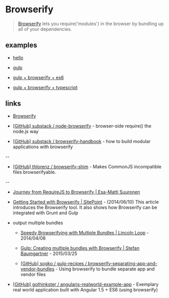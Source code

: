 # Browserify

> [Browserify](http://browserify.org/) lets you require('modules') in the browser by bundling up all of your dependencies.


## examples

* [hello](hello)

* [gulp](gulp)

* [gulp + browserify + es6](https://github.com/erkobridee/lab-nodejs/tree/master/js_es6_and_beyond/split_files)

* [gulp + browserify + typescript](https://github.com/erkobridee/lab-nodejs/tree/master/typescript/split_files)


## links

* [Browserify](http://browserify.org/)

* [[GitHub] substack / node-browserify](https://github.com/substack/node-browserify) - browser-side require() the node.js way

* [[GitHub] substack / browserify-handbook](https://github.com/substack/browserify-handbook) - how to build modular applications with browserify

--

* [[GitHub] thlorenz / browserify-shim](https://github.com/thlorenz/browserify-shim) - Makes CommonJS incompatible files browserifyable.

--

* [Journey from RequireJS to Browserify | Esa-Matti Suuronen](http://esa-matti.suuronen.org/blog/2013/03/22/journey-from-requirejs-to-browserify/)

* [Getting Started with Browserify | SitePoint](https://www.sitepoint.com/getting-started-browserify/) - (2014/06/10) This article introduces the Browserify tool. It also shows how Browserify can be integrated with Grunt and Gulp

* output multiple bundles

  * [Speedy Browserifying with Multiple Bundles | Lincoln Loop](https://lincolnloop.com/blog/speedy-browserifying-multiple-bundles/) - 2014/04/08

  * [Gulp: Creating multiple bundles with Browserify | Stefan Baumgartner](https://fettblog.eu/gulp-browserify-multiple-bundles/) - 2015/03/25

  * [[GitHub] sogko / gulp-recipes / browserify-separating-app-and-vendor-bundles](https://github.com/sogko/gulp-recipes/tree/master/browserify-separating-app-and-vendor-bundles) - Using browserify to bundle separate app and vendor files

* [[GitHub] gothinkster / angularjs-realworld-example-app](https://github.com/gothinkster/angularjs-realworld-example-app) - Exemplary real world application built with Angular 1.5 + ES6 (using browserify)
